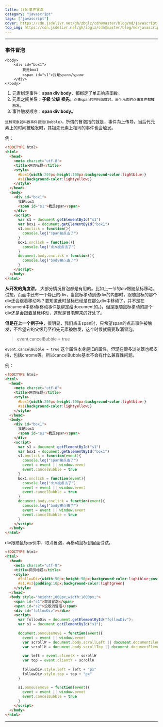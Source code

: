 ```yaml
---
title: (76)事件冒泡
category: "javascript"
tags: ["javascript"]
cover: https://cdn.jsdelivr.net/gh/zbglz/cdn@master/blog/md/javascript.svg
top_img: https://cdn.jsdelivr.net/gh/zbglz/cdn@master/blog/md/javascript.svg
---
```


***

### 事件冒泡


    <body>
        <div id="box1">
            我是box1
            <span id="s1">我是span</span>
        </div>
    </body>


1. 元素绑定事件：**span div  body**，都绑定了单击响应函数。
2. 元素之间关系：**子级 父级 祖先。**`点击span的响应函数时。三个元素的点击事件都被触发`。
3. 事件触发顺序：**span div  body。**

`这种现象就叫做事件冒泡(Bubble)。`所谓的冒泡指的就是，事件向上传导，当后代元素上的时间被触发时，其祖先元素上相同的事件也会触发。

例：

```html html
<!DOCTYPE html>
<html>
  <head>
    <meta charset="utf-8">
    <title>网页标题</title>
    <style>
      #box1{width:200px;height:100px;background-color:lightblue;}
      #s1{background-color:lightyellow;}
    </style>
  </head>
  <body>
    <div id="box1">
      我是box1
      <span id="s1">我是span</span>
    </div>
    <script>
      var s1 = document.getElementById("s1")
      var box1 = document.getElementById("box1")
      s1.onclick = function(){
        console.log("span被点击了")
      }
      box1.onclick = function(){
        console.log("div被点击了")
      }
      document.body.onclick = function(){
        console.log("body被点击了")
      }
    </script>
  </body>
</html>
```


**从开发的角度讲。**
大部分情况冒泡都是有用的。比如上一节的div跟随鼠标移动。试想，页面中还有一个静止的div，当鼠标移动到该div的内部时，跟随鼠标的那个div还会跟着移动吗？要知道此时鼠标已经是在那么div中移动了，并不是在document中移动(移动事件是绑定给document的。)，但是跟随鼠标移动的那个div还是会跟着鼠标移动，这就是冒泡带来的好处了。


**但是在上一个例子中**，很明显，我们点击span时，只希望span的点击事件被触发，不希望它的父级乃至祖先元素被触发，这个时候就需要取消冒泡。

> event.cancelBubble = true

`event.cancelBubble = true` 这个属性本身是IE的属性，但现在很多浏览器也都支持，包括chrome等。所以cancelBubble基本不会有什么兼容性问题。

例：

```html html
<!DOCTYPE html>
<html>
  <head>
    <meta charset="utf-8">
    <title>网页标题</title>
    <style>
      #box1{width:200px;height:100px;background-color:lightblue;}
      #s1{background-color:lightyellow;}
    </style>
  </head>
  <body>
    <div id="box1">
      我是box1
      <span id="s1">我是span</span>
    </div>
    <script>
      var s1 = document.getElementById("s1")
      var box1 = document.getElementById("box1")
      s1.onclick = function(event){
        console.log("span被点击了")
        event = event || window.event
        event.cancelBubble = true
      }
      box1.onclick = function(event){
        console.log("div被点击了")
        event = event || window.event
        event.cancelBubble = true
      }
      document.body.onclick = function(event){
        console.log("body被点击了")
        event = event || window.event
        event.cancelBubble = true
      }
    </script>
  </body>
</html>
```

div跟随鼠标示例中，取消冒泡，再移动鼠标到里面试试。


```html html
<!DOCTYPE html>
<html>
  <head>
    <meta charset="utf-8">
    <title>网页标题</title>
    <style>
      #followDiv{width:50px;height:50px;background-color:lightblue;position:absolute;}
      #s1,#s2{padding:10px;background-color:lightgreen}
    </style>
  </head>
  <body style="height:1000px;width:1000px;">
    <span id="s1">取消冒泡</span>
    <span id="s2">没取消冒泡</span>
    <div id="followDiv"></div>
    <script>
      var followDiv = document.getElementById("followDiv");
      var s1 = document.getElementById("s1");
      
      document.onmousemove = function(event){
        event = event || window.evnet
        var scrollW = document.body.scrollLeft || document.documentElement.scrollLeft
        var scrollH = document.body.scrollTop || document.documentElement.scrollTop
        
        var left = event.clientX + scrollW
        var top = event.clientY + scrollH
        
        followDiv.style.left = left + "px"
        followDiv.style.top = top + "px"
      }
      
      s1.onmousemove = function(event){
        event = event || window.evnet
        event.cancelBubble = true
      }
    </script>
  </body>
</html>
```


***
